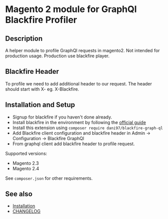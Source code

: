 # Magento 2 module for GraphQl Blackfire Profiler

## Description
A helper module to profile GraphQl requests in magento2. Not intended for production usage.
Production use blackfire player.

## Blackfire Header
To profile we need to add additional header to our request.
The header should start with X- eg. X-Blackfire.


## Installation and Setup
- Signup for blackfire if you haven't done already.
- Install blackfire in the environment by following the [official guide](https://blackfire.io/docs/up-and-running/installation)
- Install this extension using `composer require dani97/blackfire-graph-ql`
- Add Blackfire client configuration and blackfire header in Admin -> Configuration -> Blackfire GraphQl
- From graphql client add blackfire header to profile request.

Supported versions:
* Magento 2.3
* Magento 2.4

See `composer.json` for other requirements.

## See also
- [Installation](INSTALL.md)
- [CHANGELOG](CHANGELOG.md)
